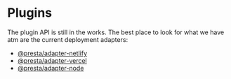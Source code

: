 # Plugins

The plugin API is still in the works. The best place to look for what we have
atm are the current deployment adapters:

- [@presta/adapter-netlify](https://github.com/front-of-house/presta/tree/main/packages/adapter-netlify)
- [@presta/adapter-vercel](https://github.com/front-of-house/presta/tree/main/packages/adapter-vercel)
- [@presta/adapter-node](https://github.com/front-of-house/presta/tree/main/packages/adapter-node)
